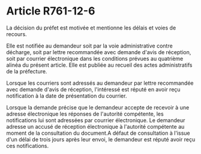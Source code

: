 # Article R761-12-6

La décision du préfet est motivée et mentionne les délais et voies de recours.

Elle est notifiée au demandeur soit par la voie administrative contre décharge, soit par lettre recommandée avec demande d'avis de réception, soit par courrier électronique dans les conditions prévues au quatrième alinéa du présent article. Elle est publiée au recueil des actes administratifs de la préfecture.

Lorsque les courriers sont adressés au demandeur par lettre recommandée avec demande d'avis de réception, l'intéressé est réputé en avoir reçu notification à la date de présentation du courrier.

Lorsque la demande précise que le demandeur accepte de recevoir à une adresse électronique les réponses de l'autorité compétente, les notifications lui sont adressées par courrier électronique. Le demandeur adresse un accusé de réception électronique à l'autorité compétente au moment de la consultation du document.A défaut de consultation à l'issue d'un délai de trois jours après leur envoi, le demandeur est réputé avoir reçu ces notifications.
